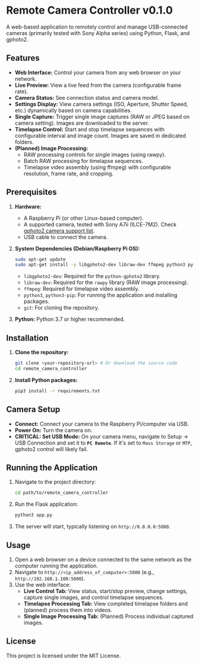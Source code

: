 # Remote Camera Controller v0.1.0

A web-based application to remotely control and manage USB-connected cameras (primarily tested with Sony Alpha series) using Python, Flask, and gphoto2.

## Features

* **Web Interface:** Control your camera from any web browser on your network.
* **Live Preview:** View a live feed from the camera (configurable frame rate).
* **Camera Status:** See connection status and camera model.
* **Settings Display:** View camera settings (ISO, Aperture, Shutter Speed, etc.) dynamically based on camera capabilities.
* **Single Capture:** Trigger single image captures (RAW or JPEG based on camera setting). Images are downloaded to the server.
* **Timelapse Control:** Start and stop timelapse sequences with configurable interval and image count. Images are saved in dedicated folders.
* **(Planned) Image Processing:**
    * RAW processing controls for single images (using rawpy).
    * Batch RAW processing for timelapse sequences.
    * Timelapse video assembly (using ffmpeg) with configurable resolution, frame rate, and cropping.

## Prerequisites

1.  **Hardware:**
    * A Raspberry Pi (or other Linux-based computer).
    * A supported camera, tested with Sony A7ii (ILCE-7M2). Check [gphoto2 camera support list](http://gphoto.org/proj/libgphoto2/support.php).
    * USB cable to connect the camera.

2.  **System Dependencies (Debian/Raspberry Pi OS):**
    ```bash
    sudo apt-get update
    sudo apt-get install -y libgphoto2-dev libraw-dev ffmpeg python3 python3-pip git
    ```
    * `libgphoto2-dev`: Required for the `python-gphoto2` library.
    * `libraw-dev`: Required for the `rawpy` library (RAW image processing).
    * `ffmpeg`: Required for timelapse video assembly.
    * `python3`, `python3-pip`: For running the application and installing packages.
    * `git`: For cloning the repository.

3.  **Python:** Python 3.7 or higher recommended.

## Installation

1.  **Clone the repository:**
    ```bash
    git clone <your-repository-url> # Or download the source code
    cd remote_camera_controller
    ```

2.  **Install Python packages:**
    ```bash
    pip3 install -r requirements.txt
    ```

## Camera Setup

* **Connect:** Connect your camera to the Raspberry Pi/computer via USB.
* **Power On:** Turn the camera on.
* **CRITICAL: Set USB Mode:** On your camera menu, navigate to Setup -> USB Connection and set it to **`PC Remote`**. If it's set to `Mass Storage` or `MTP`, gphoto2 control will likely fail.

## Running the Application

1.  Navigate to the project directory:
    ```bash
    cd path/to/remote_camera_controller
    ```

2.  Run the Flask application:
    ```bash
    python3 app.py
    ```

3.  The server will start, typically listening on `http://0.0.0.0:5000`.

## Usage

1.  Open a web browser on a device connected to the same network as the computer running the application.
2.  Navigate to `http://<ip_address_of_computer>:5000` (e.g., `http://192.168.1.100:5000`).
3.  Use the web interface:
    * **Live Control Tab:** View status, start/stop preview, change settings, capture single images, and control timelapse sequences.
    * **Timelapse Processing Tab:** View completed timelapse folders and (planned) process them into videos.
    * **Single Image Processing Tab:** (Planned) Process individual captured images.

## License

This project is licensed under the MIT License.
